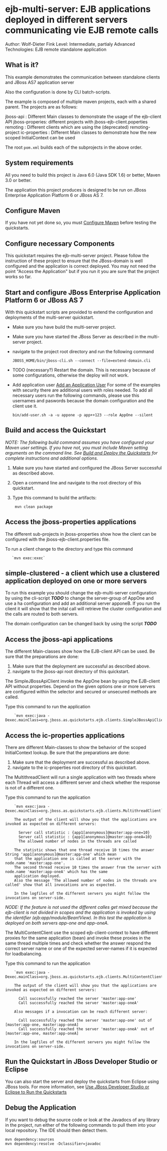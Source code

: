 ejb-multi-server: EJB applications deployed in different servers communicating vie EJB remote calls
======================================================
Author: Wolf-Dieter Fink
Level: Intermediate, partialy Advanced
Technologies: EJB remote standalone application


What is it?
-----------

This example demonstrates the communication between standalone clients and JBoss AS7 application server

Also the configuration is done by CLI batch-scripts.


The example is composed of multiple maven projects, each with a shared parent. The projects are as follows:

jboss-api      : Different Main classes to demonstrate the usage of the ejb-client API
jboss-properies: different projects with jboss-ejb-client.poperties
remoting       : Different clients which are using the (deprecated) remoting-project
ic-properties  : Different Main classes to demonstrate how the new scoped InitialContext can be used

The root `pom.xml` builds each of the subprojects in the above order.



System requirements
-------------------

All you need to build this project is Java 6.0 (Java SDK 1.6) or better, Maven 3.0 or better.

The application this project produces is designed to be run on JBoss Enterprise Application Platform 6 or JBoss AS 7. 

 
Configure Maven
---------------

If you have not yet done so, you must [Configure Maven](../README.md#mavenconfiguration) before testing the quickstarts.


Configure necessary Components
-------------------------

This quickstart requires the ejb-multi-server project. Please follow the instruction of these project to ensure that the JBoss-domain is well configured and the application is correct deployed. You may not need the point "Access the Application" but if you run it you are sure that the project works so far.

Start and configure JBoss Enterprise Application Platform 6 or JBoss AS 7
-------------------------

With this quickstart scripts are provided to extend the configuration and deployments of the multi-server quickstart.

 * Make sure you have build the multi-server project.
 * Make sure you have started the JBoss Server as described in the multi-server project.
 * navigate to the project root directory and run the following command
 
     `JBOSS_HOME/bin/jboss-cli.sh --connect --file=extend-domain.cli`
     
 * TODO (necessary?) Restart the domain. This is necessary because of some configurations, otherwise the deploy will not work.

 * Add application user  [Add an Application User](../README.md#addapplicationuser)
   For some of the examples with security there are additional users with roles needed.
   To add all necessary users run the following commands, please use this usernames and paswords because the domain configuration and the client use it.

     `bin/add-user.sh -a -u appone -p app++123 --role AppOne --silent`



Build and access the Quickstart
-------------------------

_NOTE: The following build command assumes you have configured your Maven user settings. If you have not, you must include Maven setting arguments on the command line. See [Build and Deploy the Quickstarts](../README.md#buildanddeploy) for complete instructions and additional options._

1. Make sure you have started and configured the JBoss Server successful as described above.
2. Open a command line and navigate to the root directory of this quickstart.
3. Type this command to build the artifacts:

        mvn clean package



Access the jboss-properties applications
---------------------

The different sub-projects in jboss-properties show how the client can be configured with the jboss-ejb-client.properties
file.

  To run a client change to the directory and type this command

       `mvn exec:exec`

simple-clustered  -  a client which use a clustered application deployed on one or more servers
-------------------------

To run this example you should change the ejb-multi-server configuration by using the cli-script ***TODO*** to change the server-group of AppOne
and use a ha configuration and add an additional server apponeB.
If you run the client it will show that the inital call will retrieve the cluster configuration and the calls are routed to both servers.

The domain configuration can be changed back by using the script ***TODO***


Access the jboss-api applications
---------------------

The different Main-classes show how the EJB-client API can be used.
Be sure that the preparations are done:

1. Make sure that the deployment are successful as described above.
2. navigate to the jboss-api root directory of this quickstart.

The SimpleJBossApiClient invoke the AppOne bean by using the EJB-client API without properties. Depend on the given options
one or more servers are configured within the selector and secured or unsecured methods are called.

   Type this command to run the application

        `mvn exec:java -Dexec.mainClass=org.jboss.as.quickstarts.ejb.clients.SimpleJBossApiClient`


Access the ic-properties applications
---------------------

There are different Main-classes to show the behavior of the scoped InitialContext lookup.
Be sure that the preparations are done:

1. Make sure that the deployment are successful as described above.
2. navigate to the ic-properties root directory of this quickstart.

The MultithreadClient will run a single application with two threads where each Thread will access a different server and check whether
the response is not of a different one.

   Type this command to run the application

        `mvn exec:java -Dexec.mainClass=org.jboss.as.quickstarts.ejb.clients.MultithreadClient`
        
        The output of the client will show you that the applications are invoked as expected on different servers:

          Server call statistic : {app1[anonymous]@master:app-one=10}
          Server call statistic : {app1[anonymous]@master:app-oneA=10}
          The allowed number of nodes in the threads are called

        The statistic shows that one thread receive 10 times the answer String 'app1[anonymous]@master:app-one' which mean
        that the application one is called at the server with the node.name 'master:app-one'.
        The second thread receive 10 times the answer from the server with node.name 'master:app-oneA' which has the same
        application deployed.
        Also the message 'The allowed number of nodes in the threads are called' show that all invocations are as expected.

        In the logfiles of the different servers you might follow the invocations on server-side.

_NODE: If the feature is not used the different calles get mixed because the ejb-client is not divided in scopes and the application is invoked 
by using the identifier (ejb:app/module/Bean!View). In this test the application is deployed on both servers app-one and app-oneA._



The MultiContentClient use the scoped ejb-client-context to have different proxies for the same application (bean) and invoke these proxies
in the same thread multiple times and check whether the answer respond the correct server name or one of the expected server-names if it
is expected for loadbalancing.

   Type this command to run the application

        `mvn exec:java -Dexec.mainClass=org.jboss.as.quickstarts.ejb.clients.MultiContentClient`
        
        The output of the client will show you that the applications are invoked as expected on different servers:
        
          Call successfully reached the server 'master:app-one'
          Call successfully reached the server 'master:app-oneA'

        Also messages if a invocation can be reach different server:

          Call successfully reached the server 'master:app-one' out of [master:app-one, master:app-oneA]
          Call successfully reached the server 'master:app-oneA' out of [master:app-one, master:app-oneA]

        In the logfiles of the different servers you might follow the invocations on server-side.



Run the Quickstart in JBoss Developer Studio or Eclipse
-------------------------------------
You can also start the server and deploy the quickstarts from Eclipse using JBoss tools. For more information, see [Use JBoss Developer Studio or Eclipse to Run the Quickstarts](../README.md#useeclipse) 

Debug the Application
------------------------------------

If you want to debug the source code or look at the Javadocs of any library in the project, run either of the following commands to pull them into your local repository. The IDE should then detect them.

    mvn dependency:sources
    mvn dependency:resolve -Dclassifier=javadoc

